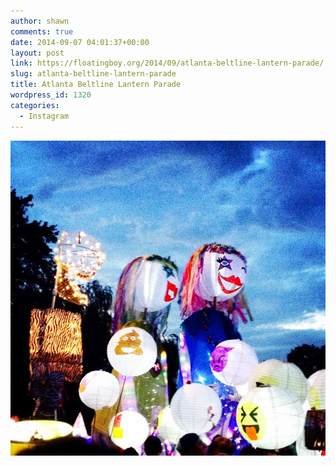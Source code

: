 ```yaml
---
author: shawn
comments: true
date: 2014-09-07 04:01:37+00:00
layout: post
link: https://floatingboy.org/2014/09/atlanta-beltline-lantern-parade/
slug: atlanta-beltline-lantern-parade
title: Atlanta Beltline Lantern Parade
wordpress_id: 1320
categories:
  - Instagram
---
```


[![Atlanta Beltline Lantern Parade](/assets/media/2014/09/10643862_299768846896474_923361591_n.jpg)](/assets/media/2014/09/10643862_299768846896474_923361591_n.jpg)
